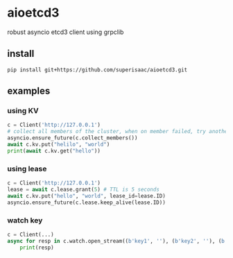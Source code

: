 # aioetcd3
robust asyncio etcd3 client using grpclib

## install
```shell
pip install git+https://github.com/superisaac/aioetcd3.git
```

## examples

### using KV
```python
c = Client('http://127.0.0.1')
# collect all members of the cluster, when on member failed, try another
asyncio.ensure_future(c.collect_members())
await c.kv.put("helilo", "world")
print(await c.kv.get("hello"))
```

### using lease
```python
c = Client('http://127.0.0.1')
lease = await c.lease.grant(5) # TTL is 5 seconds
await c.kv.put("hello", "world", lease_id=lease.ID)
asyncio.ensure_future(c.lease.keep_alive(lease.ID))
```

### watch key
```python
c = Client(...)
async for resp in c.watch.open_stream((b'key1', ''), (b'key2', ''), (b'key11', b'key12')):
    print(resp)
```

